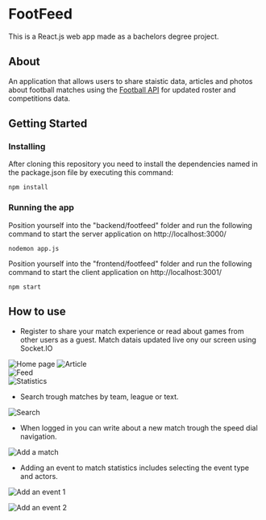 # FootFeed

This is a React.js web app made as a bachelors degree project. 

## About

An application that allows users to share staistic data, articles and photos about football matches using the [Football API](https://developer.marvel.com/) for updated roster and competitions data.


## Getting Started

### Installing

After cloning this repository you need to install the dependencies named in the package.json file by executing this command:

```
npm install
```

### Running the app

Position yourself into the "backend/footfeed" folder and run the following command to start the server application on http://localhost:3000/
```
nodemon app.js
```

Position yourself into the "frontend/footfeed" folder and run the following command to start the client application on http://localhost:3001/
```
npm start
```

## How to use
* Register to share your match experience or read about games from other users as a guest. Match datais updated live ony our screen using Socket.IO  


![Home page](https://i.ibb.co/zfJ8h7X/image.png)
![Article](https://i.ibb.co/Lzcfd3v/image.png)  
![Feed](https://i.ibb.co/hDntg6c/image.png)  
![Statistics](https://i.ibb.co/z2vTWdb/image.png)


* Search trough matches by team, league or text.  


![Search](https://i.ibb.co/cbz3ySq/image.png)


* When logged in you can write about a new match trough the speed dial navigation.  



![Add a match](https://i.ibb.co/XS8xMNn/image.png)



* Adding an event to match statistics includes selecting the event type and actors.  



![Add an event 1](https://i.ibb.co/9ZZ8GK4/image.png)

![Add an event 2](https://i.ibb.co/Cv58zyw/image.png)


